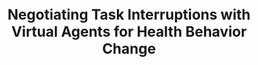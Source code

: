 ---
name: "Negotiating Task Interruptions With Virtual Agents"
title: "Negotiating Task Interruptions with Virtual Agents for Health Behavior Change"
journal: "journal name" 
project: "Just-in-Time Information for Exercise Adoption"
event: "Autonomous Agents and Multi-Agent Systems (AAMAS) '08."
authors:
- name: "Bickmore, T."
- name: "Mauer, D."
- name: "Crespo, F."
- name: "Brown, T."
year: 2008
resources:
- name: "aamas08"
  src: "aamas08.pdf"
external_url: null
draft: false 
headless: true
---